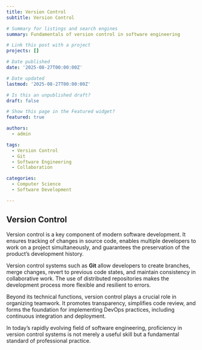 ```yaml
---
title: Version Control
subtitle: Version Control

# Summary for listings and search engines
summary: Fundamentals of version control in software engineering

# Link this post with a project
projects: []

# Date published
date: '2025-08-27T00:00:00Z'

# Date updated
lastmod: '2025-08-27T00:00:00Z'

# Is this an unpublished draft?
draft: false

# Show this page in the Featured widget?
featured: true

authors:
  - admin

tags:
  - Version Control
  - Git
  - Software Engineering
  - Collaboration

categories:
  - Computer Science
  - Software Development

---
```


## Version Control  

Version control is a key component of modern software development. It ensures tracking of changes in source code, enables multiple developers to work on a project simultaneously, and guarantees the preservation of the product’s development history.  

Version control systems such as **Git** allow developers to create branches, merge changes, revert to previous code states, and maintain consistency in collaborative work. The use of distributed repositories makes the development process more flexible and resilient to errors.  

Beyond its technical functions, version control plays a crucial role in organizing teamwork. It promotes transparency, simplifies code review, and forms the foundation for implementing DevOps practices, including continuous integration and deployment.  

In today’s rapidly evolving field of software engineering, proficiency in version control systems is not merely a useful skill but a fundamental standard of professional practice.  

